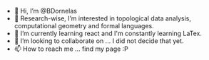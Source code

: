 - 👋 Hi, I’m @BDornelas
- 👀 Research-wise, I’m interested in topological data analysis, computational geometry and formal languages.
- 🌱 I’m currently learning react and I'm constantly learning LaTex.
- 💞️ I’m looking to collaborate on ... I did not decide that yet.
- 📫 How to reach me ... find my page :P

<!---
BDornelas/BDornelas is a ✨ special ✨ repository because its `README.md` (this file) appears on your GitHub profile.
You can click the Preview link to take a look at your changes.
--->
